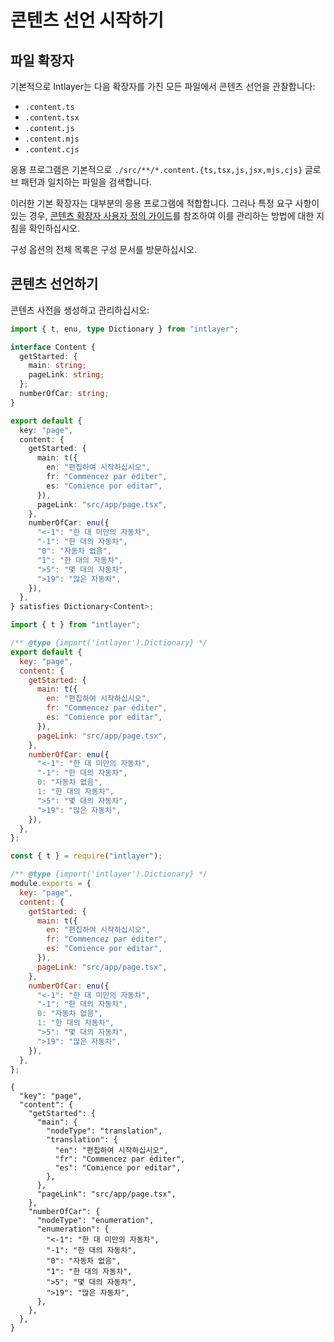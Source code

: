 # 콘텐츠 선언 시작하기

## 파일 확장자

기본적으로 Intlayer는 다음 확장자를 가진 모든 파일에서 콘텐츠 선언을 관찰합니다:

- `.content.ts`
- `.content.tsx`
- `.content.js`
- `.content.mjs`
- `.content.cjs`

응용 프로그램은 기본적으로 `./src/**/*.content.{ts,tsx,js,jsx,mjs,cjs}` 글로브 패턴과 일치하는 파일을 검색합니다.

이러한 기본 확장자는 대부분의 응용 프로그램에 적합합니다. 그러나 특정 요구 사항이 있는 경우, [콘텐츠 확장자 사용자 정의 가이드](https://github.com/aymericzip/intlayer/blob/main/docs/ko/configuration.md#content-configuration)를 참조하여 이를 관리하는 방법에 대한 지침을 확인하십시오.

구성 옵션의 전체 목록은 구성 문서를 방문하십시오.

## 콘텐츠 선언하기

콘텐츠 사전을 생성하고 관리하십시오:

```typescript fileName="src/app/[locale]/page.content.ts" codeFormat="typescript"
import { t, enu, type Dictionary } from "intlayer";

interface Content {
  getStarted: {
    main: string;
    pageLink: string;
  };
  numberOfCar: string;
}

export default {
  key: "page",
  content: {
    getStarted: {
      main: t({
        en: "편집하여 시작하십시오",
        fr: "Commencez par éditer",
        es: "Comience por editar",
      }),
      pageLink: "src/app/page.tsx",
    },
    numberOfCar: enu({
      "<-1": "한 대 미만의 자동차",
      "-1": "한 대의 자동차",
      "0": "자동차 없음",
      "1": "한 대의 자동차",
      ">5": "몇 대의 자동차",
      ">19": "많은 자동차",
    }),
  },
} satisfies Dictionary<Content>;
```

```javascript fileName="src/app/[locale]/page.content.mjs" codeFormat="esm"
import { t } from "intlayer";

/** @type {import('intlayer').Dictionary} */
export default {
  key: "page",
  content: {
    getStarted: {
      main: t({
        en: "편집하여 시작하십시오",
        fr: "Commencez par éditer",
        es: "Comience por editar",
      }),
      pageLink: "src/app/page.tsx",
    },
    numberOfCar: enu({
      "<-1": "한 대 미만의 자동차",
      "-1": "한 대의 자동차",
      0: "자동차 없음",
      1: "한 대의 자동차",
      ">5": "몇 대의 자동차",
      ">19": "많은 자동차",
    }),
  },
};
```

```javascript fileName="src/app/[locale]/page.content.cjs" codeFormat="commonjs"
const { t } = require("intlayer");

/** @type {import('intlayer').Dictionary} */
module.exports = {
  key: "page",
  content: {
    getStarted: {
      main: t({
        en: "편집하여 시작하십시오",
        fr: "Commencez par éditer",
        es: "Comience por editar",
      }),
      pageLink: "src/app/page.tsx",
    },
    numberOfCar: enu({
      "<-1": "한 대 미만의 자동차",
      "-1": "한 대의 자동차",
      0: "자동차 없음",
      1: "한 대의 자동차",
      ">5": "몇 대의 자동차",
      ">19": "많은 자동차",
    }),
  },
};
```

```json5 fileName="src/app/[locale]/page.content.json"  codeFormat="json"
{
  "key": "page",
  "content": {
    "getStarted": {
      "main": {
        "nodeType": "translation",
        "translation": {
          "en": "편집하여 시작하십시오",
          "fr": "Commencez par éditer",
          "es": "Comience por editar",
        },
      },
      "pageLink": "src/app/page.tsx",
    },
    "numberOfCar": {
      "nodeType": "enumeration",
      "enumeration": {
        "<-1": "한 대 미만의 자동차",
        "-1": "한 대의 자동차",
        "0": "자동차 없음",
        "1": "한 대의 자동차",
        ">5": "몇 대의 자동차",
        ">19": "많은 자동차",
      },
    },
  },
}
```
